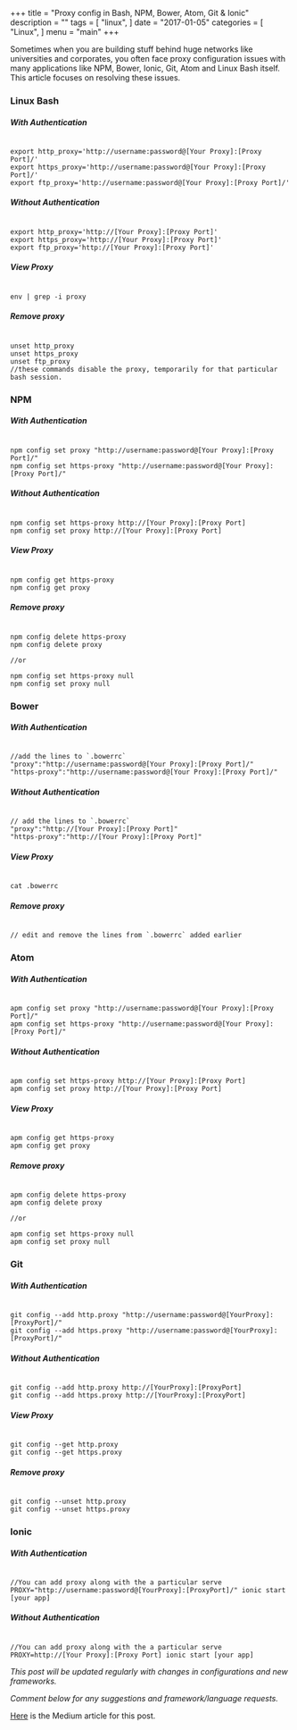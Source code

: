 +++
title = "Proxy config in Bash, NPM, Bower, Atom, Git & Ionic"
description = ""
tags = [
    "linux",
]
date = "2017-01-05"
categories = [
    "Linux",
]
menu = "main"
+++

Sometimes when you are building stuff behind huge networks like universities and
corporates, you often face proxy configuration issues with many applications
like NPM, Bower, Ionic, Git, Atom and Linux Bash itself. This article focuses on
resolving these issues.

### Linux Bash

##### With Authentication

```

export http_proxy='http://username:password@[Your Proxy]:[Proxy Port]/'    
export https_proxy='http://username:password@[Your Proxy]:[Proxy Port]/'
export ftp_proxy='http://username:password@[Your Proxy]:[Proxy Port]/'

```

##### Without Authentication

```

export http_proxy='http://[Your Proxy]:[Proxy Port]'    
export https_proxy='http://[Your Proxy]:[Proxy Port]'
export ftp_proxy='http://[Your Proxy]:[Proxy Port]'

```

##### View Proxy

```

env | grep -i proxy

```

##### Remove proxy

```

unset http_proxy
unset https_proxy
unset ftp_proxy
//these commands disable the proxy, temporarily for that particular bash session.

```


### NPM

##### With Authentication

```

npm config set proxy "http://username:password@[Your Proxy]:[Proxy Port]/"
npm config set https-proxy "http://username:password@[Your Proxy]:[Proxy Port]/"

```



##### Without Authentication

```

npm config set https-proxy http://[Your Proxy]:[Proxy Port]
npm config set proxy http://[Your Proxy]:[Proxy Port]

```


##### View Proxy

```

npm config get https-proxy
npm config get proxy

```


##### Remove proxy

```

npm config delete https-proxy
npm config delete proxy

//or

npm config set https-proxy null
npm config set proxy null

```


### Bower

##### With Authentication

```

//add the lines to `.bowerrc`
"proxy":"http://username:password@[Your Proxy]:[Proxy Port]/"
"https-proxy":"http://username:password@[Your Proxy]:[Proxy Port]/"

```


##### Without Authentication

```

// add the lines to `.bowerrc`
"proxy":"http://[Your Proxy]:[Proxy Port]"
"https-proxy":"http://[Your Proxy]:[Proxy Port]"

```


##### View Proxy

```

cat .bowerrc

```


##### Remove proxy

```

// edit and remove the lines from `.bowerrc` added earlier

```


### Atom

##### With Authentication

```

apm config set proxy "http://username:password@[Your Proxy]:[Proxy Port]/"
apm config set https-proxy "http://username:password@[Your Proxy]:[Proxy Port]/"

```



##### Without Authentication

```

apm config set https-proxy http://[Your Proxy]:[Proxy Port]
apm config set proxy http://[Your Proxy]:[Proxy Port]

```


##### View Proxy

```

apm config get https-proxy
apm config get proxy

```


##### Remove proxy

```

apm config delete https-proxy
apm config delete proxy

//or

apm config set https-proxy null
apm config set proxy null

```


### Git

##### With Authentication

```

git config --add http.proxy "http://username:password@[YourProxy]:[ProxyPort]/"
git config --add https.proxy "http://username:password@[YourProxy]:[ProxyPort]/"

```


##### Without Authentication

```

git config --add http.proxy http://[YourProxy]:[ProxyPort]
git config --add https.proxy http://[YourProxy]:[ProxyPort]

```


##### View Proxy

```

git config --get http.proxy
git config --get https.proxy

```


##### Remove proxy

```

git config --unset http.proxy
git config --unset https.proxy

```


### Ionic

##### With Authentication

```

//You can add proxy along with the a particular serve
PROXY="http://username:password@[YourProxy]:[ProxyPort]/" ionic start [your app]

```


##### Without Authentication

```

//You can add proxy along with the a particular serve
PROXY=http://[Your Proxy]:[Proxy Port] ionic start [your app]

```

*This post will be updated regularly with changes in configurations and new frameworks.*

*Comment below for any suggestions and framework/language requests.*

[Here](https://medium.com/@magician03/proxy-config-in-bash-npm-bower-atom-git-ionic-56b545b76a6d) is the Medium article for this post.